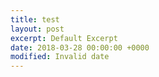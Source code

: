 ```yaml
---
title: test
layout: post
excerpt: Default Excerpt
date: 2018-03-28 00:00:00 +0000
modified: Invalid date
---
```

